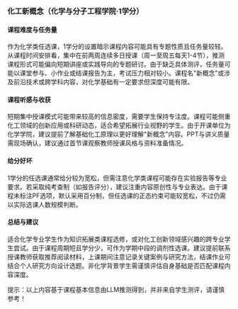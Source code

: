 ### 化工新概念（化学与分子工程学院·1学分）

#### 课程难度与任务量  
作为化学类任选课，1学分的设置暗示课程内容可能具有专题性质且任务量较轻。从课程时间安排看，集中在前两周连续多日授课（周一至周五每天1-4节），推测课程形式可能偏向短期讲座或实践导向的专题研讨。由于缺乏具体测评，任务量可能以课堂参与、小作业或结课报告为主，考试压力相对较小。课程名"新概念"或涉及前沿技术或跨学科内容，对化学基础有一定要求但深度可能有限。

#### 课程听感与收获  
短期集中授课模式可能带来较高的信息密度，需要学生保持专注度。课程可能侧重化工领域的创新应用或科研动态，适合希望拓展行业视野的学生。由于开课单位为化学学院，建议提前了解基础化工原理以更好理解"新概念"内容。PPT与讲义质量需现场确认，建议通过首节课观察教师授课风格与资料准备情况。

#### 给分好坏  
1学分的任选课通常给分较为宽松，但需注意化学类课程可能存在实验报告等专业要求。若采取纯考查制（如报告评分），建议注重内容原创性与专业表达。由于课程未标注PF选项，默认采用百分制，但任选课的正态约束可能较宽松，不过仍需以实际选课人数规模判断。

#### 总结与建议  
适合化学专业学生作为知识拓展类课程选修，或对化工创新领域感兴趣的跨专业学生尝试。由于课程周期短且学分少，可作为学期中段的调剂性选课。建议提前联系授课教师获取推荐阅读材料，上课期间注意记录关键案例与研究方法，结课作业可结合个人研究方向设计选题。非化学背景学生需谨慎评估自身基础是否匹配课程内容深度。

提示：以上内容基于课程基本信息由LLM推测得到，并非来自学生测评，请谨慎参考！